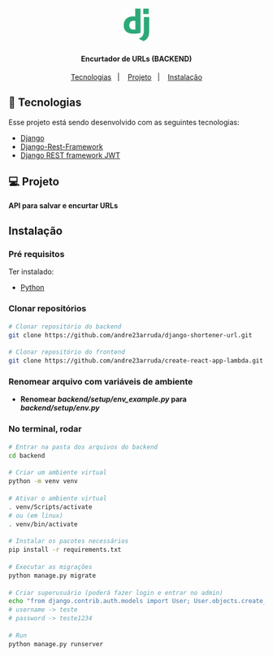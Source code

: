 <h1 align="center">
    <img alt="Encurtador de URLs" title="Encurtador de URLs" src="setup/static/images/django.svg" width="50px" />
</h1>

<h4 align="center">
  	Encurtador de URLs (BACKEND)
</h4>

<p align="center">
	<a href="#-tecnologias">Tecnologias</a>&nbsp;&nbsp;&nbsp;|&nbsp;&nbsp;&nbsp;
	<a href="#-projeto">Projeto</a>&nbsp;&nbsp;&nbsp;|&nbsp;&nbsp;&nbsp;
	<a href="#instalação">Instalação</a>
</p>

## 🤖 Tecnologias

Esse projeto está sendo desenvolvido com as seguintes tecnologias:

- [Django](https://www.djangoproject.com/)
- [Django-Rest-Framework](https://www.django-rest-framework.org/)
- [Django REST framework JWT](https://jpadilla.github.io/django-rest-framework-jwt)


## 💻 Projeto
**API para salvar e encurtar URLs**

## Instalação

### Pré requisitos
Ter instalado:
- [Python](https://www.python.org/downloads/)

### Clonar repositórios
```sh
# Clonar repositório do backend
git clone https://github.com/andre23arruda/django-shortener-url.git

# Clonar repositório do frontend
git clone https://github.com/andre23arruda/create-react-app-lambda.git
```


### Renomear arquivo com variáveis de ambiente
-  **Renomear _backend/setup/env_example.py_ para _backend/setup/env.py_**

### No terminal, rodar
```sh
# Entrar na pasta dos arquivos do backend
cd backend

# Criar um ambiente virtual
python -m venv venv

# Ativar o ambiente virtual
. venv/Scripts/activate
# ou (em linux)
. venv/bin/activate

# Instalar os pacotes necessários
pip install -r requirements.txt

# Executar as migrações
python manage.py migrate

# Criar superusuário (poderá fazer login e entrar no admin)
echo "from django.contrib.auth.models import User; User.objects.create_superuser('teste', 'teste@example.com', 'teste1234')" | python manage.py shell
# username -> teste
# password -> teste1234

# Run
python manage.py runserver
```

